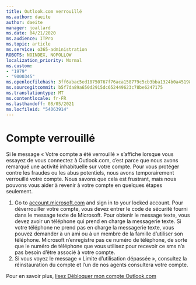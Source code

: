 ```yaml
---
title: Outlook.com verrouillé
ms.author: daeite
author: daeite
manager: joallard
ms.date: 04/21/2020
ms.audience: ITPro
ms.topic: article
ms.service: o365-administration
ROBOTS: NOINDEX, NOFOLLOW
localization_priority: Normal
ms.custom:
- "1979"
- "9000345"
ms.openlocfilehash: 3ff6abac5ed18750767f76aca158779c5cb3bba1324b0a451987cc37b4b0e239
ms.sourcegitcommit: b5f7da89a650d2915dc652449623c78be6247175
ms.translationtype: MT
ms.contentlocale: fr-FR
ms.lasthandoff: 08/05/2021
ms.locfileid: "54063914"
---
```

# <a name="account-locked"></a>Compte verrouillé

Si le message « Votre compte a été verrouillé » s’affiche lorsque vous essayez de vous connectez à Outlook.com, c’est parce que nous avons remarqué une activité inhabituelle sur votre compte. Pour vous protéger contre les fraudes ou les abus potentiels, nous avons temporairement verrouillé votre compte. Nous savons que cela est frustrant, mais nous pouvons vous aider à revenir à votre compte en quelques étapes seulement.

1. Go to [account.microsoft.com](https://go.microsoft.com/fwlink/?linkid=2090484) and sign in to your locked account. Pour déverrouiller votre compte, vous devez entrer le code de sécurité fourni dans le message texte de Microsoft. Pour obtenir le message texte, vous devez avoir un téléphone qui prend en charge la messagerie texte. Si votre téléphone ne prend pas en charge la messagerie texte, vous pouvez demander à un ami ou à un membre de la famille d’utiliser son téléphone. Microsoft n’enregistre pas ce numéro de téléphone, de sorte que le numéro de téléphone que vous utilisez pour recevoir ce sms n’a pas besoin d’être associé à votre compte.
2. Si vous voyez le message « Limite [](https://go.microsoft.com/fwlink/?linkid=2090483) d’utilisation dépassée », consultez la réinstauration du compte et l’un de nos agents consultera votre compte.

Pour en savoir plus, [lisez Débloquer mon compte Outlook.com](https://support.office.com/article/f4ad2701-d166-4d8b-8a6a-9af2a1f8a4c4?wt.mc_id=Office_Outlook_com_Alchemy) 